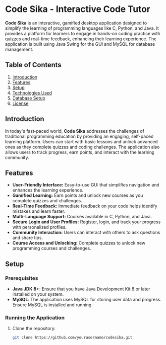 # Code Sika - Interactive Code Tutor

**Code Sika** is an interactive, gamified desktop application designed to simplify the learning of programming languages like C, Python, and Java. It provides a platform for learners to engage in hands-on coding practice with quizzes and real-time feedback, enhancing their learning experience. The application is built using Java Swing for the GUI and MySQL for database management.

## Table of Contents
1. [Introduction](#introduction)
2. [Features](#features)
3. [Setup](#setup)
4. [Technologies Used](#technologies-used)
5. [Database Setup](#database-setup)
6. [License](#license)

## Introduction
In today's fast-paced world, **Code Sika** addresses the challenges of traditional programming education by providing an engaging, self-paced learning platform. Users can start with basic lessons and unlock advanced ones as they complete quizzes and coding challenges. The application also allows users to track progress, earn points, and interact with the learning community.

## Features
- **User-Friendly Interface:** Easy-to-use GUI that simplifies navigation and enhances the learning experience.
- **Gamified Learning:** Earn points and unlock new courses as you complete quizzes and challenges.
- **Real-Time Feedback:** Immediate feedback on your code helps identify mistakes and learn faster.
- **Multi-Language Support:** Courses available in C, Python, and Java.
- **Secure Login and User Profiles:** Register, login, and track your progress with personalized profiles.
- **Community Interaction:** Users can interact with others to ask questions and share tips.
- **Course Access and Unlocking:** Complete quizzes to unlock new programming courses and challenges.

## Setup

### Prerequisites
- **Java JDK 8+**: Ensure that you have Java Development Kit 8 or later installed on your system.
- **MySQL**: The application uses MySQL for storing user data and progress. Ensure MySQL is installed and running.

### Running the Application
1. Clone the repository:
   ```bash
   git clone https://github.com/yourusername/codesika.git
